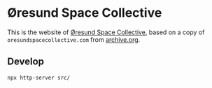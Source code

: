# Øresund Space Collective
This is the website of [Øresund Space Collective](oresundspacecollective.com), based on a copy of `oresundspacecollective.com` from [archive.org](archive.org).

## Develop
```bash
npx http-server src/
```